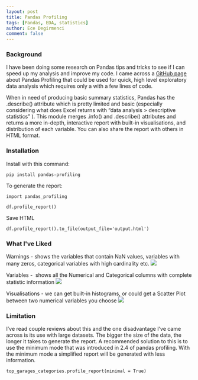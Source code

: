 ```yaml
---
layout: post
title: Pandas Profiling
tags: [Pandas, EDA, statistics]
author: Ece Degirmenci
comment: false
---
```


### Background  

I have been doing some research on Pandas tips and tricks to see if I can speed up my analysis and improve my code. 
I came across a [GitHub page](https://github.com/pandas-profiling/pandas-profiling) about Pandas Profiling that could be used for quick, high level exploratory data analysis 
which requires only a with a few lines of code. 

When in need of producing basic summary statistics, Pandas has the .describe() attribute which is pretty limited and basic 
(especially considering what does Excel returns with “data analysis > descriptive statistics” ). 
This module merges .info() and .describe() attributes and returns a more in-depth, interactive report with built-in visualisations, 
and distribution of each variable. You can also share the report with others in HTML format. 

### Installation  

Install with this command: 
```
pip install pandas-profiling
```

To generate the report: 
```
import pandas_profiling
```
```
df.profile_report()
```

Save HTML 
```
df.profile_report().to_file(output_file='output.html')
```

### What I've Liked  

Warnings - shows the variables that contain NaN values, variables with many zeros, categorical variables with high cardinality etc. 
![](/data-til/assets/images/Warnings.png)

Variables -  shows all the Numerical and Categorical columns with complete statistic information 
![](/data-til/assets/images/variables.png)

Visualisations - we can get built-in histograms, or could get a Scatter Plot between two numerical variables you choose 
![](/data-til/assets/images/visualisation.png)

### Limitation

I’ve read couple reviews about this and the one disadvantage I’ve came across is its use with large datasets. 
The bigger the size of the data, the longer it takes to generate the report. A recommended solution to this is to use the minimum mode 
that was introduced in 2.4 of pandas profiling. With the minimum mode a simplified report will be generated with less information. 

```
top_garages_categories.profile_report(minimal = True)
```

